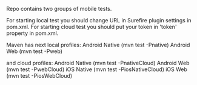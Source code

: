Repo contains two groups of mobile tests.

For starting local test you should change URL in Surefire plugin settings in pom.xml.
For starting cloud test you should put your token in 'token' property in pom.xml.

Maven has next local profiles:
Android Native  (mvn test -Pnative)
Android Web     (mvn test -Pweb)

and cloud profiles:
Android Native  (mvn test -PnativeCloud)
Android Web     (mvn test -PwebCloud)
iOS Native      (mvn test -PiosNativeCloud)
iOS Web         (mvn test -PiosWebCloud)
